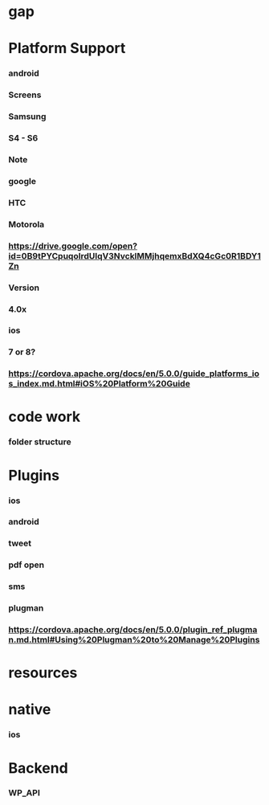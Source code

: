 # gap
# Platform Support
### android
### Screens
### Samsung 
### S4 - S6
### Note
### google
### HTC
### Motorola
### https://drive.google.com/open?id=0B9tPYCpuqoIrdUlqV3NvcklMMjhqemxBdXQ4cGc0R1BDY1Zn
### Version
### 4.0x
### ios
### 7 or 8?
### https://cordova.apache.org/docs/en/5.0.0/guide_platforms_ios_index.md.html#iOS%20Platform%20Guide
# code work
### folder structure
# Plugins
### ios
### android
### tweet
### pdf open
### sms
### plugman
### https://cordova.apache.org/docs/en/5.0.0/plugin_ref_plugman.md.html#Using%20Plugman%20to%20Manage%20Plugins
# resources
# native
### ios
# Backend
### WP_API
